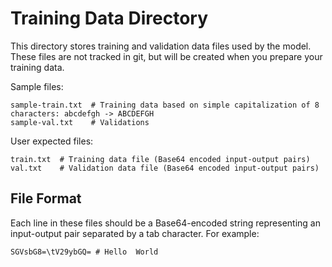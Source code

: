 # Training Data Directory

This directory stores training and validation data files used by the model. These files are not tracked in git, but will be created when you prepare your training data.

Sample files:
```
sample-train.txt  # Training data based on simple capitalization of 8 characters: abcdefgh -> ABCDEFGH
sample-val.txt    # Validations
```

User expected files:
```
train.txt  # Training data file (Base64 encoded input-output pairs)
val.txt    # Validation data file (Base64 encoded input-output pairs)
```

## File Format
Each line in these files should be a Base64-encoded string representing an input-output pair separated by a tab character. For example:
```
SGVsbG8=\tV29ybGQ= # Hello	World
```
